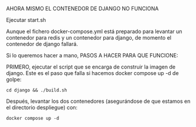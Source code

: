 AHORA MISMO EL CONTENEDOR DE DJANGO NO FUNCIONA

Ejecutar start.sh

Aunque el fichero docker-compose.yml está preparado para levantar un contenedor para redis y un contenedor para django, de momento el contenedor de django fallará.

Si lo queremos hacer a mano, PASOS A HACER PARA QUE FUNCIONE:

PRIMERO, ejecutar el script que se encarga de construir la imagen de django. Este es el paso que falla si hacemos docker compose up -d de golpe:

```[bash]
cd django && ./build.sh
```

Después, levantar los dos contenedores (asegurándose de que estamos en el directorio despliegue) con:

```[bash]
docker compose up -d
```